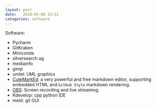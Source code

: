 ```yaml
---
layout: post
date:   2018-01-08 13:31
categories: software
---
```


Software:

* Pycharm
* GitKraken
* Miniconda
* silversearch ag
* mediainfo
* gimp
* umlet: UML graphics
* [CuteMarkEd](https://github.com/cloose/CuteMarkEd): a very powerful and free markdown editor, supporting embedded HTML and `GitHub Style` markdown rendering.
* [OBS](https://github.com/jp9000/obs-studio): Screen recording and live streaming.
* Kdevelop: cpp python IDE
* meld: git GUI

